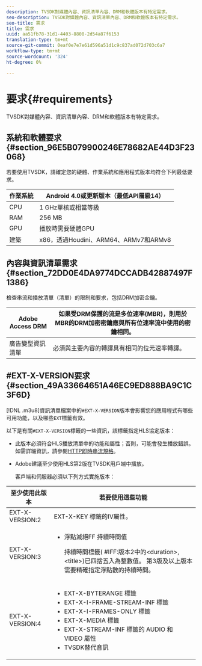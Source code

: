 ```yaml
---
description: TVSDK對媒體內容、資訊清單內容、DRM和軟體版本有特定需求。
seo-description: TVSDK對媒體內容、資訊清單內容、DRM和軟體版本有特定需求。
seo-title: 需求
title: 需求
uuid: aa51fb78-31d1-4403-8808-2d54a87f6153
translation-type: tm+mt
source-git-commit: 0eaf0e7e7e61d596a51d1c9c837ad072d703c6a7
workflow-type: tm+mt
source-wordcount: '324'
ht-degree: 0%

---
```



# 要求{#requirements}

TVSDK對媒體內容、資訊清單內容、DRM和軟體版本有特定需求。

## 系統和軟體要求{#section_96E5B079900246E78682AE44D3F23068}

若要使用TVSDK，請確定您的硬體、作業系統和應用程式版本均符合下列最低要求。

| 作業系統 | Android 4.0或更新版本（最低API層級14） |
|---|---|
| CPU | 1 GHz單核或相當等級 |
| RAM | 256 MB |
| GPU | 播放時需要硬體GPU |
| 建築 | x86，透過Houdini、ARM64、ARMv7和ARMv8 |

## 內容與資訊清單需求{#section_72DD0E4DA9774DCCADB42887497F1386}

檢查串流和播放清單（清單）的限制和要求，包括DRM加密金鑰。

| Adobe Access DRM | 如果受DRM保護的流是多位速率(MBR)，則用於MBR的DRM加密密鑰應與所有位速率流中使用的密鑰相同。 |
|---|---|
| 廣告變型資訊清單 | 必須與主要內容的轉譯具有相同的位元速率轉譯。 |

## #EXT-X-VERSION要求{#section_49A33664651A46EC9ED888BA9C1C3F6D}

[!DNL .m3u8]資訊清單檔案中的`#EXT-X-VERSION`版本會影響您的應用程式有哪些可用功能，以及哪些`EXT`標籤有效。

以下是有關`#EXT-X-VERSION`標籤的一些資訊，該標籤指定HLS協定版本：

* 此版本必須符合HLS播放清單中的功能和屬性；否則，可能會發生播放錯誤。 如需詳細資訊，請參閱[HTTP即時串流規格](https://datatracker.ietf.org/doc/draft-pantos-http-live-streaming/?include_text=1)。
* Adobe建議至少使用HLS第2版在TVSDK用戶端中播放。

   客戶端和伺服器必須以下列方式實施版本：

<table frame="all" colsep="1" rowsep="1" id="table_62EB98EDD9DE49EC84CB1C7D59BC40E6"> 
 <thead> 
  <tr rowsep="1"> 
   <th colname="1" class="entry"> 至少使用此版本 </th> 
   <th colname="2" class="entry"> 若要使用這些功能 </th> 
  </tr> 
 </thead>
 <tbody> 
  <tr rowsep="1"> 
   <td colname="1"> <span class="codeph"> EXT-X-VERSION:2  </span> </td> 
   <td colname="2"> <span class="codeph"> EXT-X-KEY </span>標籤的IV屬性。 </td> 
  </tr> 
  <tr rowsep="1"> 
   <td colname="1"> <span class="codeph"> EXT-X-VERSION:3  </span> </td> 
   <td colname="2"> 
    <ul id="ul_C9500D3F934848639C204BF248F139FF"> 
     <li id="li_535A7E3FABCB46FE872A7EA5DE2A1784">浮點<span class="codeph">滅絕FF </span>持續時間值 <p>持續時間標籤(<span class="codeph"> #IFF:版本2中的</span>&lt;duration&gt;,&lt;title&gt;)已四捨五入為整數值。 第3版及以上版本需要精確指定浮點數的持續時間。 </p> </li> 
    </ul> </td> 
  </tr> 
  <tr rowsep="0"> 
   <td colname="1"> <span class="codeph"> EXT-X-VERSION:4  </span> </td> 
   <td colname="2"> 
    <ul id="ul_3355A6CBBE2141DDB92660BB4B604D70"> 
     <li id="li_5E73D41AF6DC4CEE88D6C029FFCFC350"><span class="codeph"> EXT-X-BYTERANGE </span>標籤 </li> 
     <li id="li_BF5141F516F749E5890860D487EB5287"><span class="codeph"> EXT-X-I-FRAME-STREAM-INF </span>標籤 </li> 
     <li id="li_E0D399A13812499B94107CDE62998EE9"><span class="codeph"> EXT-X-I-FRAMES-ONLY </span>標籤 </li> 
     <li id="li_A7783AFF99854EFBBAECD2967E4CBF2B"><span class="codeph"> EXT-X-MEDIA </span>標籤 </li> 
     <li id="li_15AE652F33C1454AA90DDC65E7D6C2FD"><span class="codeph"> EXT-X-STREAM-INF </span>標籤的<span class="codeph"> AUDIO </span>和<span class="codeph"> VIDEO </span>屬性 </li> 
     <li id="li_DB2A7847D5884F6E91FD9E78101FBCA5">TVSDK替代音訊 </li> 
    </ul> </td> 
  </tr> 
 </tbody> 
</table>